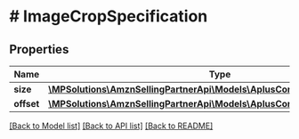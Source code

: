 # # ImageCropSpecification

## Properties

Name | Type | Description | Notes
------------ | ------------- | ------------- | -------------
**size** | [**\MPSolutions\AmznSellingPartnerApi\Models\AplusContent\ImageDimensions**](ImageDimensions.md) |  |
**offset** | [**\MPSolutions\AmznSellingPartnerApi\Models\AplusContent\ImageOffsets**](ImageOffsets.md) |  | [optional]

[[Back to Model list]](../../README.md#models) [[Back to API list]](../../README.md#endpoints) [[Back to README]](../../README.md)
